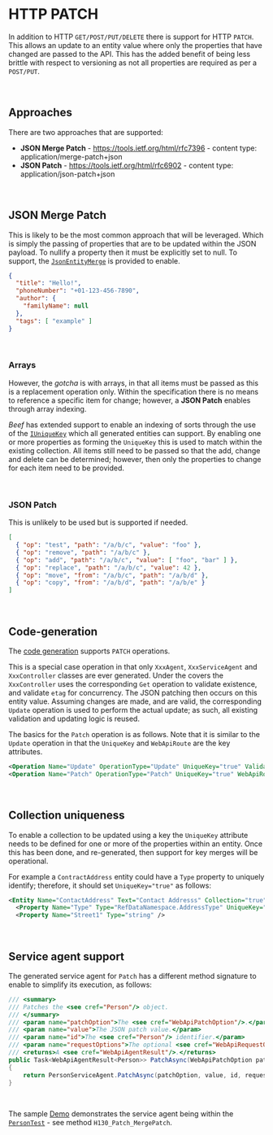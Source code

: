 # HTTP PATCH

In addition to HTTP `GET/POST/PUT/DELETE` there is support for HTTP `PATCH`. This allows an update to an entity value where only the properties that have changed are passed to the API. This has the added benefit of being less brittle with respect to versioning as not all properties are required as per a `POST/PUT`.

<br/>

## Approaches

There are two approaches that are supported:
- **JSON Merge Patch** - https://tools.ietf.org/html/rfc7396 - content type: application/merge-patch+json
- **JSON Patch** - https://tools.ietf.org/html/rfc6902 - content type: application/json-patch+json

<br/>

## JSON Merge Patch

This is likely to be the most common approach that will be leveraged. Which is simply the passing of properties that are to be updated within the JSON payload. To nullify a property then it must be explicitly set to null. To support, the [`JsonEntityMerge`](../src/Beef.Core/Json/JsonEntityMerge.cs) is provided to enable.

``` json
{
  "title": "Hello!",
  "phoneNumber": "+01-123-456-7890",
  "author": {
    "familyName": null
  },
  "tags": [ "example" ]
}
```

<br/>

### Arrays

However, the _gotcha_ is with arrays, in that all items must be passed as this is a replacement operation only. Within the specification there is no means to reference a specific item for change; however, a **JSON Patch** enables through array indexing.

_Beef_ has extended support to enable an indexing of sorts through the use of the [`IUniqueKey`](../src/Beef.Core/Entities/IUniqueKey.cs) which all generated entities can support. By enabling one or more properties as forming the `UniqueKey` this is used to match within the existing collection. All items still need to be passed so that the add, change and delete can be determined; however, then only the properties to change for each item need to be provided.

<br/>

### JSON Patch

This is unlikely to be used but is supported if needed.

``` json
[
  { "op": "test", "path": "/a/b/c", "value": "foo" },
  { "op": "remove", "path": "/a/b/c" },
  { "op": "add", "path": "/a/b/c", "value": [ "foo", "bar" ] },
  { "op": "replace", "path": "/a/b/c", "value": 42 },
  { "op": "move", "from": "/a/b/c", "path": "/a/b/d" },
  { "op": "copy", "from": "/a/b/d", "path": "/a/b/e" }
]
```

<br/>

## Code-generation

The [code generation](../tools/Beef.CodeGen.Core/README.md) supports `PATCH` operations.

This is a special case operation in that only `XxxAgent`, `XxxServiceAgent` and `XxxController` classes are ever generated. Under the covers the `XxxController` uses the corresponding `Get` operation to validate existence, and validate `etag` for concurrency. The JSON patching then occurs on this entity value. Assuming changes are made, and are valid, the corresponding `Update` operation is used to perform the actual update; as such, all existing validation and updating logic is reused.

The basics for the `Patch` operation is as follows. Note that it is similar to the `Update` operation in that the `UniqueKey` and `WebApiRoute` are the key attributes.

``` xml
<Operation Name="Update" OperationType="Update" UniqueKey="true" Validator="UserValidator" WebApiRoute="{id}" AutoImplement="None" />
<Operation Name="Patch" OperationType="Patch" UniqueKey="true" WebApiRoute="{id}" />
``` 

<br/>

## Collection uniqueness

To enable a collection to be updated using a key the `UniqueKey` attribute needs to be defined for one or more of the properties within an entity. Once this has been done, and re-generated, then support for key merges will be operational.


For example a `ContractAddress` entity could have a `Type` property to uniquely identify; therefore, it should set `UniqueKey="true"` as follows:

``` xml
<Entity Name="ContactAddress" Text="Contact Addresss" Collection="true" ExcludeAll="true" ExcludeData="false" AutoImplement="Database">
  <Property Name="Type" Type="RefDataNamespace.AddressType" UniqueKey="true" RefDataType="string" DataName="AddressTypeId" />
  <Property Name="Street1" Type="string" />
```

<br/>

## Service agent support

The generated service agent for `Patch` has a different method signature to enable to simplify its execution, as follows:

``` csharp
/// <summary>
/// Patches the <see cref="Person"/> object.
/// </summary>
/// <param name="patchOption">The <see cref="WebApiPatchOption"/>.</param>
/// <param name="value">The JSON patch value.</param>
/// <param name="id">The <see cref="Person"/> identifier.</param>
/// <param name="requestOptions">The optional <see cref="WebApiRequestOptions"/>.</param>
/// <returns>A <see cref="WebApiAgentResult"/>.</returns>
public Task<WebApiAgentResult<Person>> PatchAsync(WebApiPatchOption patchOption, JToken value, Guid id, WebApiRequestOptions requestOptions = null)
{
    return PersonServiceAgent.PatchAsync(patchOption, value, id, requestOptions);
}
```

<br/>

The sample [Demo](../samples/Demo) demonstrates the service agent being within the [`PersonTest`](../samples/Demo/Beef.Demo.Test/PersonTest.cs) - see method `H130_Patch_MergePatch`.